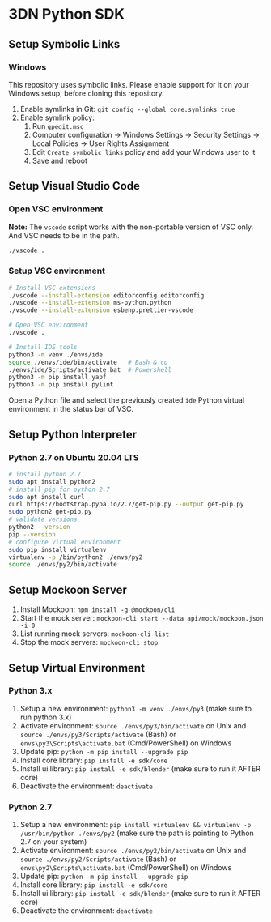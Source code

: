 # 3DN Python SDK

## Setup Symbolic Links

### Windows

This repository uses symbolic links. Please enable support for it on your Windows setup, before cloning this repository.

1. Enable symlinks in Git: `git config --global core.symlinks true`
2. Enable symlink policy:
    1. Run `gpedit.msc`
    2. Computer configuration → Windows Settings → Security Settings → Local Policies → User Rights Assignment
    3. Edit `Create symbolic links` policy and add your Windows user to it
    4. Save and reboot

## Setup Visual Studio Code

### Open VSC environment

**Note:** The `vscode` script works with the non-portable version of VSC only. And VSC needs to be in the path.

```sh
./vscode .
```

### Setup VSC environment

```sh
# Install VSC extensions
./vscode --install-extension editorconfig.editorconfig
./vscode --install-extension ms-python.python
./vscode --install-extension esbenp.prettier-vscode

# Open VSC environment
./vscode .

# Install IDE tools
python3 -m venv ./envs/ide
source ./envs/ide/bin/activate   # Bash & co
./envs/ide/Scripts/activate.bat  # Powershell
python3 -m pip install yapf
python3 -m pip install pylint
```

Open a Python file and select the previously created `ide` Python virtual environment in the status bar of VSC.

## Setup Python Interpreter

### Python 2.7 on Ubuntu 20.04 LTS

```sh
# install python 2.7
sudo apt install python2
# install pip for python 2.7
sudo apt install curl
curl https://bootstrap.pypa.io/2.7/get-pip.py --output get-pip.py
sudo python2 get-pip.py
# validate versions
python2 --version
pip --version
# configure virtual environment
sudo pip install virtualenv
virtualenv -p /bin/python2 ./envs/py2
source ./envs/py2/bin/activate
```

## Setup Mockoon Server

1. Install Mockoon: `npm install -g @mockoon/cli`
2. Start the mock server: `mockoon-cli start --data api/mock/mockoon.json -i 0`
3. List running mock servers: `mockoon-cli list`
4. Stop the mock servers: `mockoon-cli stop`

## Setup Virtual Environment

### Python 3.x

1. Setup a new environment: `python3 -m venv ./envs/py3` (make sure to run python 3.x)
2. Activate environment: `source ./envs/py3/bin/activate` on Unix and `source ./envs/py3/Scripts/activate` (Bash) or `envs\py3\Scripts\activate.bat` (Cmd/PowerShell) on Windows
3. Update pip: `python -m pip install --upgrade pip`
4. Install core library: `pip install -e sdk/core`
5. Install ui library: `pip install -e sdk/blender` (make sure to run it AFTER core)
6. Deactivate the environment: `deactivate`

### Python 2.7

1. Setup a new environment: `pip install virtualenv && virtualenv -p /usr/bin/python ./envs/py2` (make sure the path is pointing to Python 2.7 on your system)
2. Activate environment: `source ./envs/py2/bin/activate` on Unix and `source ./envs/py2/Scripts/activate` (Bash) or `envs\py2\Scripts\activate.bat` (Cmd/PowerShell) on Windows
3. Update pip: `python -m pip install --upgrade pip`
4. Install core library: `pip install -e sdk/core`
5. Install ui library: `pip install -e sdk/blender` (make sure to run it AFTER core)
6. Deactivate the environment: `deactivate`
